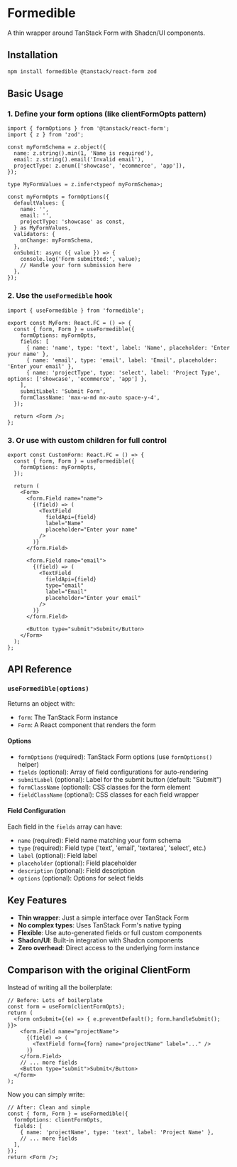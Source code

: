 # Formedible

A thin wrapper around TanStack Form with Shadcn/UI components.

## Installation

```bash
npm install formedible @tanstack/react-form zod
```

## Basic Usage

### 1. Define your form options (like clientFormOpts pattern)

```tsx
import { formOptions } from '@tanstack/react-form';
import { z } from 'zod';

const myFormSchema = z.object({
  name: z.string().min(1, 'Name is required'),
  email: z.string().email('Invalid email'),
  projectType: z.enum(['showcase', 'ecommerce', 'app']),
});

type MyFormValues = z.infer<typeof myFormSchema>;

const myFormOpts = formOptions({
  defaultValues: {
    name: '',
    email: '',
    projectType: 'showcase' as const,
  } as MyFormValues,
  validators: {
    onChange: myFormSchema,
  },
  onSubmit: async ({ value }) => {
    console.log('Form submitted:', value);
    // Handle your form submission here
  },
});
```

### 2. Use the `useFormedible` hook

```tsx
import { useFormedible } from 'formedible';

export const MyForm: React.FC = () => {
  const { form, Form } = useFormedible({
    formOptions: myFormOpts,
    fields: [
      { name: 'name', type: 'text', label: 'Name', placeholder: 'Enter your name' },
      { name: 'email', type: 'email', label: 'Email', placeholder: 'Enter your email' },
      { name: 'projectType', type: 'select', label: 'Project Type', options: ['showcase', 'ecommerce', 'app'] },
    ],
    submitLabel: 'Submit Form',
    formClassName: 'max-w-md mx-auto space-y-4',
  });

  return <Form />;
};
```

### 3. Or use with custom children for full control

```tsx
export const CustomForm: React.FC = () => {
  const { form, Form } = useFormedible({
    formOptions: myFormOpts,
  });

  return (
    <Form>
      <form.Field name="name">
        {(field) => (
          <TextField
            fieldApi={field}
            label="Name"
            placeholder="Enter your name"
          />
        )}
      </form.Field>
      
      <form.Field name="email">
        {(field) => (
          <TextField
            fieldApi={field}
            type="email"
            label="Email"
            placeholder="Enter your email"
          />
        )}
      </form.Field>
      
      <Button type="submit">Submit</Button>
    </Form>
  );
};
```

## API Reference

### `useFormedible(options)`

Returns an object with:
- `form`: The TanStack Form instance
- `Form`: A React component that renders the form

#### Options

- `formOptions` (required): TanStack Form options (use `formOptions()` helper)
- `fields` (optional): Array of field configurations for auto-rendering
- `submitLabel` (optional): Label for the submit button (default: "Submit")
- `formClassName` (optional): CSS classes for the form element
- `fieldClassName` (optional): CSS classes for each field wrapper

#### Field Configuration

Each field in the `fields` array can have:
- `name` (required): Field name matching your form schema
- `type` (required): Field type ('text', 'email', 'textarea', 'select', etc.)
- `label` (optional): Field label
- `placeholder` (optional): Field placeholder
- `description` (optional): Field description
- `options` (optional): Options for select fields

## Key Features

- **Thin wrapper**: Just a simple interface over TanStack Form
- **No complex types**: Uses TanStack Form's native typing
- **Flexible**: Use auto-generated fields or full custom components
- **Shadcn/UI**: Built-in integration with Shadcn components
- **Zero overhead**: Direct access to the underlying form instance

## Comparison with the original ClientForm

Instead of writing all the boilerplate:

```tsx
// Before: Lots of boilerplate
const form = useForm(clientFormOpts);
return (
  <form onSubmit={(e) => { e.preventDefault(); form.handleSubmit(); }}>
    <form.Field name="projectName">
      {(field) => (
        <TextField form={form} name="projectName" label="..." />
      )}
    </form.Field>
    // ... more fields
    <Button type="submit">Submit</Button>
  </form>
);
```

Now you can simply write:

```tsx
// After: Clean and simple
const { form, Form } = useFormedible({
  formOptions: clientFormOpts,
  fields: [
    { name: 'projectName', type: 'text', label: 'Project Name' },
    // ... more fields
  ],
});
return <Form />;
``` 